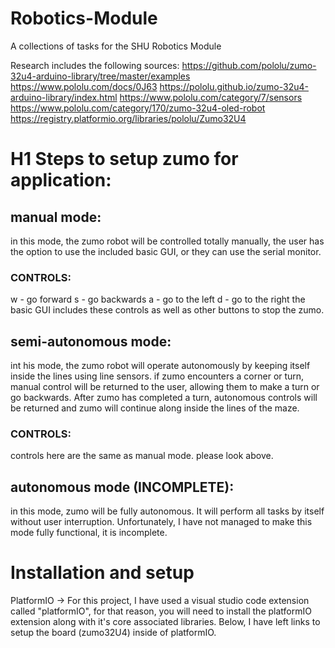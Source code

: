 # Robotics-Module
A collections of tasks for the SHU Robotics Module

Research includes the following sources: 
https://github.com/pololu/zumo-32u4-arduino-library/tree/master/examples 
https://www.pololu.com/docs/0J63
https://pololu.github.io/zumo-32u4-arduino-library/index.html
https://www.pololu.com/category/7/sensors
https://www.pololu.com/category/170/zumo-32u4-oled-robot
https://registry.platformio.org/libraries/pololu/Zumo32U4


# H1 Steps to setup zumo for application: 

## manual mode:
in this mode, the zumo robot will be controlled totally manually, the user has the option to use the included basic GUI, or they can use the serial monitor. 

### CONTROLS: 
w - go forward 
s - go backwards 
a - go to the left 
d - go to the right
the basic GUI includes these controls as well as other buttons to stop the zumo. 

## semi-autonomous mode: 
int his mode, the zumo robot will operate autonomously by keeping itself inside the lines using line sensors. if zumo encounters a corner or turn, manual control will be returned to the user, allowing them to make a turn or go backwards. After zumo has completed a turn, autonomous controls will be returned and zumo will continue along inside the lines of the maze. 

### CONTROLS: 
controls here are the same as manual mode. please look above.

## autonomous mode (INCOMPLETE): 
in this mode, zumo will be fully autonomous. It will perform all tasks by itself without user interruption. 
Unfortunately, I have not managed to make this mode fully functional, it is incomplete. 

# Installation and setup 
PlatformIO -> For this project, I have used a visual studio code extension called "platformIO", for that reason, you will need to install the platformIO extension along with it's core associated libraries. Below, I have left links to setup the board (zumo32U4) inside of platformIO. 
